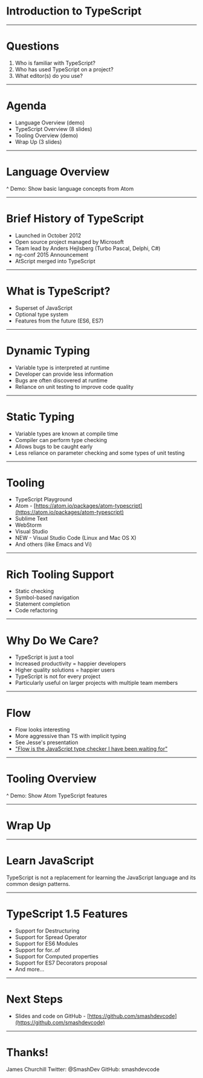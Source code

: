 
# Introduction to TypeScript

---

# Questions

1. Who is familiar with TypeScript?
1. Who has used TypeScript on a project?
1. What editor(s) do you use?

---

# Agenda

* Language Overview (demo)
* TypeScript Overview (8 slides)
* Tooling Overview (demo)
* Wrap Up (3 slides)

---

# Language Overview

^ Demo: Show basic language concepts from Atom

---

# Brief History of TypeScript

* Launched in October 2012
 * Open source project managed by Microsoft
 * Team lead by Anders Hejlsberg (Turbo Pascal, Delphi, C#)
* ng-conf 2015 Announcement
 * AtScript merged into TypeScript

---

# What is TypeScript?

* Superset of JavaScript
* Optional type system
* Features from the future (ES6, ES7)

---

# Dynamic Typing

* Variable type is interpreted at runtime
* Developer can provide less information
* Bugs are often discovered at runtime
* Reliance on unit testing to improve code quality

---

# Static Typing

* Variable types are known at compile time
* Compiler can perform type checking
* Allows bugs to be caught early
* Less reliance on parameter checking and some types of unit testing

---

# Tooling

* TypeScript Playground
* Atom - [https://atom.io/packages/atom-typescript](https://atom.io/packages/atom-typescript)
* Sublime Text
* WebStorm
* Visual Studio
* NEW - Visual Studio Code (Linux and Mac OS X)
* And others (like Emacs and Vi)

---

# Rich Tooling Support

* Static checking
* Symbol-based navigation
* Statement completion
* Code refactoring

---

# Why Do We Care?

* TypeScript is just a tool
 * Increased productivity = happier developers
 * Higher quality solutions = happier users
* TypeScript is not for every project
 * Particularly useful on larger projects with multiple team members

---

# Flow

* Flow looks interesting
 * More aggressive than TS with implicit typing
* See Jesse's presentation
 * ["Flow is the JavaScript type checker I have been waiting for"](http://sitr.us/2014/11/21/flow-is-the-javascript-type-checker-i-have-been-waiting-for.html)

---

# Tooling Overview

^ Demo: Show Atom TypeScript features

---

# Wrap Up

---

# Learn JavaScript

TypeScript is not a replacement for learning the JavaScript language and its common design patterns.

---

# TypeScript 1.5 Features

* Support for Destructuring
* Support for Spread Operator
* Support for ES6 Modules
* Support for for..of
* Support for Computed properties
* Support for ES7 Decorators proposal
* And more...

---

# Next Steps

* Slides and code on GitHub - [https://github.com/smashdevcode](https://github.com/smashdevcode)

---

# Thanks!

James Churchill
Twitter: @SmashDev
GitHub: smashdevcode
